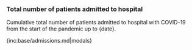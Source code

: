### Total number of patients admitted to hospital

Cumulative total number of patients admitted to hospital with COVID-19 from the start of the pandemic up to {date}.

{inc:base/admissions.md|modals}
